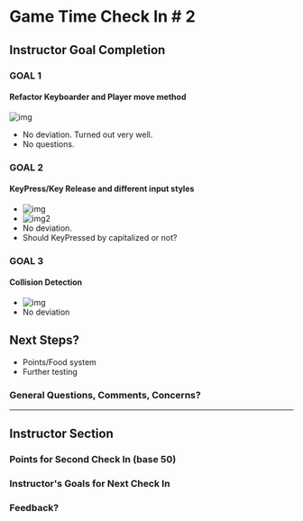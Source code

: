 # Game Time Check In # 2

## Instructor Goal Completion

### GOAL 1
#### Refactor Keyboarder and Player move method
  ![img](http://i.imgur.com/24EqBUu.png)

  - No deviation. Turned out very well.
  - No questions.

### GOAL 2
#### KeyPress/Key Release and different input styles

- ![img](http://i.imgur.com/sRpUT5m.png)
- ![img2](http://i.imgur.com/KvK2OSX.png)
- No deviation.
- Should KeyPressed by capitalized or not?

### GOAL 3
#### Collision Detection

- ![img](http://g.recordit.co/EvsR9Gx5W4.gif)
- No deviation

## Next Steps?

- Points/Food system
- Further testing

### General Questions, Comments, Concerns?

-----

## Instructor Section

### Points for Second Check In (base 50)

### Instructor's Goals for Next Check In

### Feedback?
